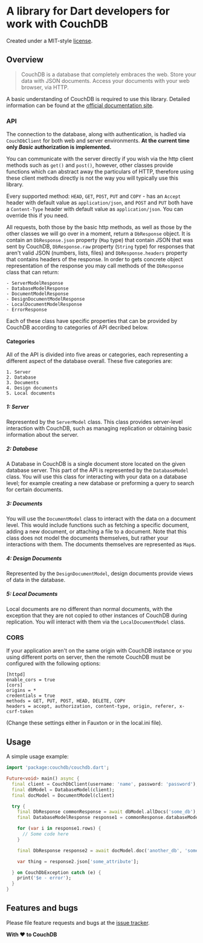 # A library for Dart developers for work with CouchDB

Created under a MIT-style
[license](https://github.com/YevhenKap/couchdb_dart/blob/master/LICENSE).

## Overview

> CouchDB is a database that completely embraces the web. Store your data with JSON documents. Access your documents with your web browser, via HTTP.

A basic understanding of CouchDB is required to use this library. Detailed information can be found at the [official documentation site](http://docs.couchdb.org/en/stable/api/basics.html).

### API

The connection to the database, along with authentication, is hadled via `CouchDbClient` for both web and server environments. __At the current time only *Basic* authorization is implemented.__

You can communicate with the server directly if you wish via the http client methods such as `get()` and `post()`, however, other classes provide functions which can abstract away the particulars of HTTP, therefore using these client methods directly is not the way you will typically use this library.

Every supported method: `HEAD`, `GET`, `POST`, `PUT` and `COPY` - has an `Accept` header with default value as `application/json`, and `POST` and `PUT` both have a `Content-Type` header with default value as `application/json`.
You can override this if you need.

All requests, both those by the basic http methods, as well as those by the other classes we will go over in a moment, return a `DbResponse` object. It is contain an `DbResponse.json` property (`Map` type) that contain JSON that was sent by CouchDB, `DbResponse.raw` property (`String` type) for responses that aren't valid JSON (numbers, lists, files) and `DbResponse.headers` property that contains headers of the response.
In order to gets concrete object representation of the response you may call methods of the `DbResponse` class that can return:

    - ServerModelResponse
    - DatabaseModelResponse
    - DocumentModelResponse
    - DesignDocumentModelResponse
    - LocalDocumentModelResponse
    - ErrorResponse

Each of these class have specific properties that can be provided by CouchDB according to categories of API decribed below.

#### Categories

All of the API is divided into five areas or categories, each representing a different aspect of the database overall. These five categories are:

    1. Server
    2. Database
    3. Documents
    4. Design documents
    5. Local documents

##### 1: Server

Represented by the `ServerModel` class. This class provides server-level interaction with CouchDB, such as managing replication or obtaining basic information about the server.

##### 2: Database

A Database in CouchDB is a single document store located on the given database server. This part of the API is represented by the `DatabaseModel` class. You will use this class for interacting with your data on a database level; for example creating a new database or preforming a query to search for certain documents.

##### 3: Documents

You will use the `DocumentModel` class to interact with the data on a document level. This would include functions such as fetching a specific document, adding a new document, or attaching a file to a document. Note that this class does not model the documents themselves, but rather your interactions with them. The documents themselves are represented as `Map`s.

##### 4: Design Documents

Represented by the `DesignDocumentModel`, design documents provide views of data in the database.

##### 5: Local Documents

Local documents are no different than normal documents, with the exception that they are not copied to other instances of CouchDB during replication. You will interact with them via the `LocalDocumentModel` class.

### CORS

If your application aren't on the same origin with CouchDB instance or you using different ports on server, then the remote CouchDB must be configured with the following options:

    [httpd]
    enable_cors = true
    [cors]
    origins = *
    credentials = true
    methods = GET, PUT, POST, HEAD, DELETE, COPY
    headers = accept, authorization, content-type, origin, referer, x-csrf-token

(Change these settings either in Fauxton or in the local.ini file).

## Usage

A simple usage example:

```dart
import 'package:couchdb/couchdb.dart';

Future<void> main() async {
  final client = CouchDbClient(username: 'name', password: 'password');
  final dbModel = DatabaseModel(client);
  final docModel = DocumentModel(client)

  try {
    final DbResponse commonResponse = await dbModel.allDocs('some_db');
    final DatabaseModelResponse response1 = commonResponse.databaseModelResponse();

    for (var i in response1.rows) {
      // Some code here
    }

    final DbResponse response2 = await docModel.doc('another_db', 'some_id');

    var thing = response2.json['some_attribute'];

  } on CouchDbException catch (e) {
    print('$e - error');
  }
}
```

## Features and bugs

Please file feature requests and bugs at the [issue tracker][tracker].

[tracker]: https://github.com/YevhenKap/couchdb_dart/issues

**With ❤️ to CouchDB**
